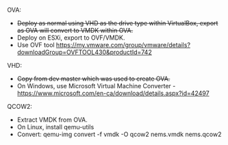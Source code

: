 OVA:

- ~~Deploy as normal using VHD as the drive type within VirtualBox, export as OVA will convert to VMDK within OVA.~~
- Deploy on ESXi, export to OVF/VMDK.
- Use OVF tool https://my.vmware.com/group/vmware/details?downloadGroup=OVFTOOL430&productId=742

VHD:

- ~~Copy from dev master which was used to create OVA.~~
- On Windows, use Microsoft Virtual Machine Converter - https://www.microsoft.com/en-ca/download/details.aspx?id=42497

QCOW2:
- Extract VMDK from OVA.
- On Linux, install qemu-utils
- Convert: qemu-img convert -f vmdk -O qcow2 nems.vmdk nems.qcow2
